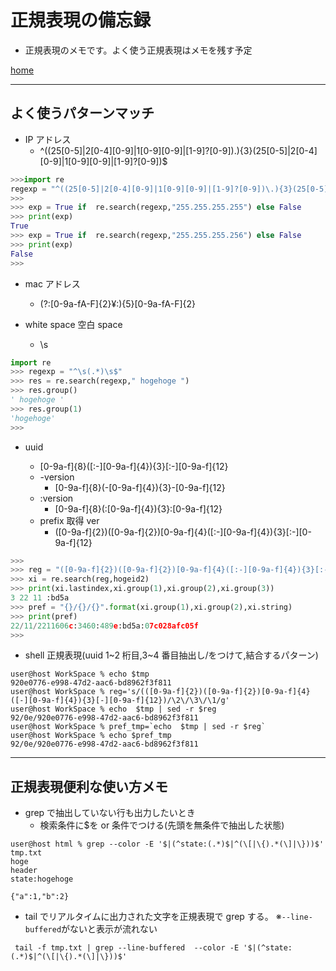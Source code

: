 # 正規表現の備忘録

- 正規表現のメモです。よく使う正規表現はメモを残す予定

[home](https://puppies-jp.github.io/MyUtils/)

---

## よく使うパターンマッチ

- IP アドレス
  - ^((25[0-5]|2[0-4][0-9]|1[0-9][0-9]|[1-9]?[0-9])\.){3}(25[0-5]|2[0-4][0-9]|1[0-9][0-9]|[1-9]?[0-9])$

```python
>>>import re
regexp = "^((25[0-5]|2[0-4][0-9]|1[0-9][0-9]|[1-9]?[0-9])\.){3}(25[0-5]|2[0-4][0-9]|1[0-9][0-9]|[1-9]?[0-9])$"
>>>
>>> exp = True if  re.search(regexp,"255.255.255.255") else False
>>> print(exp)
True
>>> exp = True if  re.search(regexp,"255.255.255.256") else False
>>> print(exp)
False
>>>
```

- mac アドレス

  - (?:[0-9a-fA-F]{2}¥:){5}[0-9a-fA-F]{2}

- white space 空白 space
  - \s

```python
import re
>>> regexp = "^\s(.*)\s$"
>>> res = re.search(regexp," hogehoge ")
>>> res.group()
' hogehoge '
>>> res.group(1)
'hogehoge'
>>>

```

- uuid

  - [0-9a-f]{8}([:-][0-9a-f]{4}){3}[:-][0-9a-f]{12}
  - -version
    - [0-9a-f]{8}(-[0-9a-f]{4}){3}-[0-9a-f]{12}
  - :version
    - [0-9a-f]{8}(:[0-9a-f]{4}){3}:[0-9a-f]{12}
  - prefix 取得 ver
    - ([0-9a-f]{2})([0-9a-f]{2})[0-9a-f]{4}([:-][0-9a-f]{4}){3}[:-][0-9a-f]{12}

```python
>>>
>>> reg = "([0-9a-f]{2})([0-9a-f]{2})[0-9a-f]{4}([:-][0-9a-f]{4}){3}[:-][0-9a-f]{12}"
>>> xi = re.search(reg,hogeid2)
>>> print(xi.lastindex,xi.group(1),xi.group(2),xi.group(3))
3 22 11 :bd5a
>>> pref = "{}/{}/{}".format(xi.group(1),xi.group(2),xi.string)
>>> print(pref)
22/11/2211606c:3460:489e:bd5a:07c028afc05f
>>>
```

- shell 正規表現(uuid 1~2 桁目,3~4 番目抽出し/をつけて,結合するパターン)

```shell
user@host WorkSpace % echo $tmp
920e0776-e998-47d2-aac6-bd8962f3f811
user@host WorkSpace % reg='s/(([0-9a-f]{2})([0-9a-f]{2})[0-9a-f]{4}([-][0-9a-f]{4}){3}[-][0-9a-f]{12})/\2\/\3\/\1/g'
user@host WorkSpace % echo  $tmp | sed -r $reg
92/0e/920e0776-e998-47d2-aac6-bd8962f3f811
user@host WorkSpace % pref_tmp=`echo  $tmp | sed -r $reg`
user@host WorkSpace % echo $pref_tmp
92/0e/920e0776-e998-47d2-aac6-bd8962f3f811
```

---

## 正規表現便利な使い方メモ

- grep で抽出していない行も出力したいとき
  - 検索条件に$を or 条件でつける(先頭を無条件で抽出した状態)

```
user@host html % grep --color -E '$|(^state:(.*)$|^(\[|\{).*(\]|\}))$' tmp.txt
hoge
header
state:hogehoge

{"a":1,"b":2}
```

- tail でリアルタイムに出力された文字を正規表現で grep する。
  ※`--line-buffered`がないと表示が流れない

```
 tail -f tmp.txt | grep --line-buffered  --color -E '$|(^state:(.*)$|^(\[|\{).*(\]|\}))$'
```

